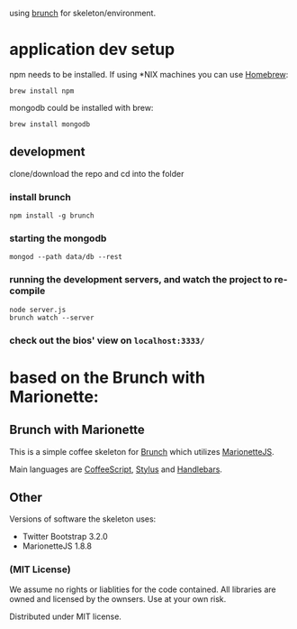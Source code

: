 using [brunch](http://brunch.io/) for skeleton/environment.
# application dev setup

npm needs to be installed. If using *NIX machines you can use [Homebrew](http://brew.sh):
```
brew install npm
```
mongodb could be installed with brew:
```
brew install mongodb
```

## development

clone/download the repo and cd into the folder

### install brunch
```
npm install -g brunch
```
### starting the mongodb
```
mongod --path data/db --rest
```
### running the development servers, and watch the project to re-compile
```
node server.js
brunch watch --server
```

### check out the bios' view on `localhost:3333/`

# based on the Brunch with Marionette:
## Brunch with Marionette
This is a simple coffee skeleton for [Brunch](http://brunch.io/) which utilizes [MarionetteJS](http://marionettejs.com/).

Main languages are [CoffeeScript](http://coffeescript.org/),
[Stylus](http://learnboost.github.com/stylus/) and
[Handlebars](http://handlebarsjs.com/).

## Other
Versions of software the skeleton uses:

* Twitter Bootstrap 3.2.0
* MarionetteJS 1.8.8

### (MIT License)
We assume no rights or liablities for the code contained.  All libraries are owned and licensed by the ownsers.  Use at your own risk.

Distributed under MIT license.
